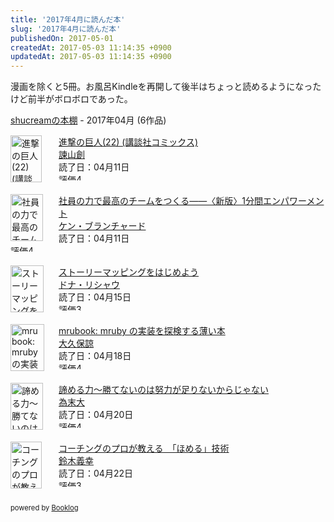 ```yaml
---
title: '2017年4月に読んだ本'
slug: '2017年4月に読んだ本'
publishedOn: 2017-05-01
createdAt: 2017-05-03 11:14:35 +0900
updatedAt: 2017-05-03 11:14:35 +0900
---
```

漫画を除くと5冊。お風呂Kindleを再開して後半はちょっと読めるようになったけど前半がボロボロであった。

<div style="margin-bottom:15px;"><a href="http://booklog.jp/users/shucream" target="_blank">shucreamの本棚</a> - 2017年04月 (6作品)</div><div style="margin-bottom:5px;"><div style="width:75px;height:75px;float:left;margin-right:2px;"><a href="http://booklog.jp/item/1/4063959090" target="_blank"><img src="https://images-fe.ssl-images-amazon.com/images/I/513xs6V93cL._SL75_.jpg" width="50" height="75" alt="進撃の巨人(22) (講談社コミックス)"></a></div><div><a href="http://booklog.jp/item/1/4063959090" target="_blank">進撃の巨人(22) (講談社コミックス)</a><br><a href="http://booklog.jp/author/%E8%AB%AB%E5%B1%B1%E5%89%B5" target="_blank">諫山創</a><br>読了日：04月11日<br><img src="http://booklog.jp/images/rank/4.gif" width="59" height="12" alt="評価4"></div><br style="clear:both;"></div><div style="margin-bottom:5px;"><div style="width:75px;height:75px;float:left;margin-right:2px;"><a href="http://booklog.jp/item/1/4478100675" target="_blank"><img src="https://images-fe.ssl-images-amazon.com/images/I/51QCZEgZ%2B4L._SL75_.jpg" width="52" height="75" alt="社員の力で最高のチームをつくる――〈新版〉1分間エンパワーメント"></a></div><div><a href="http://booklog.jp/item/1/4478100675" target="_blank">社員の力で最高のチームをつくる――〈新版〉1分間エンパワーメント</a><br><a href="http://booklog.jp/author/%E3%82%B1%E3%83%B3%E3%83%BB%E3%83%96%E3%83%A9%E3%83%B3%E3%83%81%E3%83%A3%E3%83%BC%E3%83%89" target="_blank">ケン・ブランチャード</a><br>読了日：04月11日<br><img src="http://booklog.jp/images/rank/4.gif" width="59" height="12" alt="評価4"></div><br style="clear:both;"></div><div style="margin-bottom:5px;"><div style="width:75px;height:75px;float:left;margin-right:2px;"><a href="http://booklog.jp/item/1/4802510411" target="_blank"><img src="https://images-fe.ssl-images-amazon.com/images/I/51QwcKlT2hL._SL75_.jpg" width="53" height="75" alt="ストーリーマッピングをはじめよう"></a></div><div><a href="http://booklog.jp/item/1/4802510411" target="_blank">ストーリーマッピングをはじめよう</a><br><a href="http://booklog.jp/author/%E3%83%89%E3%83%8A%E3%83%BB%E3%83%AA%E3%82%B7%E3%83%A3%E3%82%A6" target="_blank">ドナ・リシャウ</a><br>読了日：04月15日<br><img src="http://booklog.jp/images/rank/3.gif" width="59" height="12" alt="評価3"></div><br style="clear:both;"></div><div style="margin-bottom:5px;"><div style="width:75px;height:75px;float:left;margin-right:2px;"><a href="http://booklog.jp/item/1/B06XZ9LXSB" target="_blank"><img src="https://images-fe.ssl-images-amazon.com/images/I/31KS0LNVdyL._SL75_.jpg" width="54" height="75" alt="mrubook: mruby の実装を探検する薄い本"></a></div><div><a href="http://booklog.jp/item/1/B06XZ9LXSB" target="_blank">mrubook: mruby の実装を探検する薄い本</a><br><a href="http://booklog.jp/author/%E5%A4%A7%E4%B9%85%E4%BF%9D%E8%AB%92" target="_blank">大久保諒</a><br>読了日：04月18日<br><img src="http://booklog.jp/images/rank/4.gif" width="59" height="12" alt="評価4"></div><br style="clear:both;"></div><div style="margin-bottom:5px;"><div style="width:75px;height:75px;float:left;margin-right:2px;"><a href="http://booklog.jp/item/1/B00CZ584Y2" target="_blank"><img src="https://images-fe.ssl-images-amazon.com/images/I/41Fkp6jbdZL._SL75_.jpg" width="52" height="75" alt="諦める力～勝てないのは努力が足りないからじゃない"></a></div><div><a href="http://booklog.jp/item/1/B00CZ584Y2" target="_blank">諦める力～勝てないのは努力が足りないからじゃない</a><br><a href="http://booklog.jp/author/%E7%82%BA%E6%9C%AB%E5%A4%A7" target="_blank">為末大</a><br>読了日：04月20日<br><img src="http://booklog.jp/images/rank/4.gif" width="59" height="12" alt="評価4"></div><br style="clear:both;"></div><div style="margin-bottom:5px;"><div style="width:75px;height:75px;float:left;margin-right:2px;"><a href="http://booklog.jp/item/1/B00JGR3T5G" target="_blank"><img src="https://images-fe.ssl-images-amazon.com/images/I/51OCUHFXWCL._SL75_.jpg" width="50" height="75" alt="コーチングのプロが教える　「ほめる」技術"></a></div><div><a href="http://booklog.jp/item/1/B00JGR3T5G" target="_blank">コーチングのプロが教える　「ほめる」技術</a><br><a href="http://booklog.jp/author/%E9%88%B4%E6%9C%A8%E7%BE%A9%E5%B9%B8" target="_blank">鈴木義幸</a><br>読了日：04月22日<br><img src="http://booklog.jp/images/rank/3.gif" width="59" height="12" alt="評価3"></div><br style="clear:both;"></div><div style="margin:10px 0;font-size:80%;">powered by <a href="http://booklog.jp" target="_blank">Booklog</a></div>
